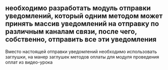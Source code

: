 необходимо разработать модуль отправки уведомлений, который одним методом
может принять массив уведомлений на отправку по различным каналам связи,
после чего, собственно, отправить все эти уведомления
---------------------------------------------------------------------------
Вместо настоящей отправки уведомлений необходимо использовать заглушки,
на манер заглушек методов оплаты для модуля проведения оплат из видео-урока

